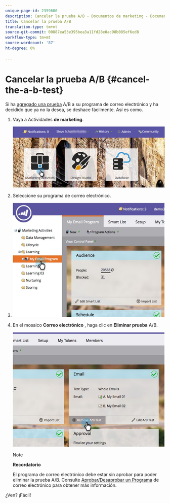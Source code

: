 ```yaml
---
unique-page-id: 2359600
description: Cancelar la prueba A/B - Documentos de marketing - Documentación del producto
title: Cancelar la prueba A/B
translation-type: tm+mt
source-git-commit: 00887ea53e395bea3a11fd28e0ac98b085ef6ed8
workflow-type: tm+mt
source-wordcount: '87'
ht-degree: 0%

---
```



# Cancelar la prueba A/B {#cancel-the-a-b-test}

Si ha [agregado una prueba](add-an-a-b-test.md) A/B a su programa de correo electrónico y ha decidido que ya no la desea, se deshace fácilmente. Así es como.

1. Vaya a Actividades **de marketing**.

   ![](assets/login-marketing-activities-1.png)

1. Seleccione su programa de correo electrónico.
1. ![](assets/selectemailprogram-1.jpg)

1. En el mosaico **Correo electrónico** , haga clic en **Eliminar prueba** A/B.

   ![](assets/image2015-5-6-14-3a27-3a58.png)

   >[!NOTE]
   >
   >**Recordatorio**
   >
   >
   >El programa de correo electrónico debe estar sin aprobar para poder eliminar la prueba A/B. Consulte [Aprobar/Desaprobar un Programa](../../../../../product-docs/email-marketing/email-programs/email-program-actions/approve-unapprove-an-email-program.md) de correo electrónico para obtener más información.

¿Ven? ¡Fácil!